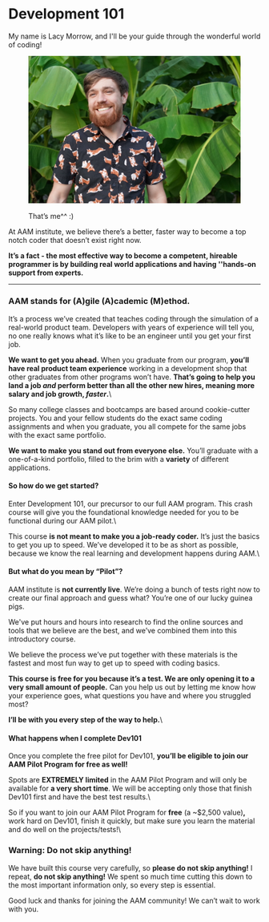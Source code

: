 # Development 101

My name is Lacy Morrow, and I'll be your guide through the wonderful world of coding!

<figure><img src=".gitbook/assets/DSC00069(1) (1).JPG" alt=""><figcaption><p>That’s me^^ :)</p></figcaption></figure>

At AAM institute, we believe there’s a better, faster way to become a top notch coder that doesn’t exist right now.

**It’s a fact - the most effective way to become a competent, hireable programmer is by building real world applications and having ''hands-on support from experts.**

****

### **AAM stands for (A)gile (A)cademic (M)ethod.**

It’s a process we’ve created that teaches coding through the simulation of a real-world product team. Developers with years of experience will tell you, no one really knows what it’s like to be an engineer until you get your first job.



**We want to get you ahead.** When you graduate from our program, **you’ll have real product team experience** working in a development shop that other graduates from other programs won’t have. **That’s going to help you land a job **_**and**_** perform better than all the other new hires, meaning more salary and job growth, **_**faster**_**.**\


So many college classes and bootcamps are based around cookie-cutter projects. You and your fellow students do the exact same coding assignments and when you graduate, you all compete for the same jobs with the exact same portfolio.

**We want to make you stand out from everyone else.** You’ll graduate with a one-of-a-kind portfolio, filled to the brim with a **variety** of different applications.



#### So how do we get started?

Enter Development 101, our precursor to our full AAM program. This crash course will give you the foundational knowledge needed for you to be functional during our AAM pilot.\


This course **is not meant to make you a job-ready coder.** It’s just the basics to get you up to speed. We’ve developed it to be as short as possible, because we know the real learning and development happens during AAM.\


#### But what do you mean by “Pilot”?

AAM institute is **not currently live**. We’re doing a bunch of tests right now to create our final approach and guess what? You’re one of our lucky guinea pigs.

We've put hours and hours into research to find the online sources and tools that we believe are the best, and we’ve combined them into this introductory course.

We believe the process we’ve put together with these materials is the fastest and most fun way to get up to speed with coding basics.



**This course is free for you because it’s a test. We are only opening it to a very small amount of people.** Can you help us out by letting me know how your experience goes, what questions you have and where you struggled most?&#x20;

**I’ll be with you every step of the way to help.**\


#### What happens when I complete Dev101

Once you complete the free pilot for Dev101, **you’ll be eligible to join our AAM Pilot Program for free as well!**



Spots are **EXTREMELY limited** in the AAM Pilot Program and will only be available for **a very short time**. We will be accepting only those that finish Dev101 first and have the best test results.\


So if you want to join our AAM Pilot Program for **free** (a \~$2,500 value)**,** work hard on Dev101, finish it quickly, but make sure you learn the material and do well on the projects/tests!\


### Warning: Do not skip anything!

We have built this course very carefully, so **please do not skip anything!** I repeat, **do not skip anything!** We spent so much time cutting this down to the most important information only, so every step is essential.



Good luck and thanks for joining the AAM community! We can’t wait to work with you.
